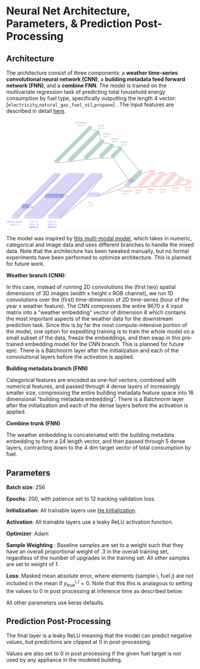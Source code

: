 # Neural Net Architecture, Parameters, & Prediction Post-Processing

## Architecture

The architecture consist of three components: a **weather time-series convolutional neural network (CNN)**, a **building metadata feed forward network (FNN)**, and a **combine FNN**. The model is trained on the multivariate regression task of predicting total household energy consumption by fuel type, specifically outputting the length 4 vector: [`electricity`,`natural_gas` ,`fuel_oil`,`propane`] . The input features are described in detail [here](features_upgrades.md).

![Diagram](/images/architecture.svg)

The model was inspired by [this multi-modal model](https://pyimagesearch.com/2019/02/04/keras-multiple-inputs-and-mixed-data/), which takes in numeric, categorical and image data and uses different branches to handle the mixed data. Note that the architecture has been tweaked manually, but no formal experiments have been performed to optimize architecture. This is planned for future work.

**Weather branch (CNN):** 

In this case, instead of running 2D convolutions the (first two) spatial dimensions of 3D images (width x height x RGB channel), we run 1D convolutions over the (first) time-dimension of 2D time-series (hour of the year x weather feature). The CNN compresses the entire 8670 x 4 input matrix into a “weather embedding” vector of dimension 8 which contains the most important aspects of the weather data for the downstream prediction task. Since this is by far the most compute-intensive portion of the model, one option for expediting training is to train the whole model on a small subset of the data, freeze the embeddings, and then swap in this pre-trained embedding model for the CNN branch. This is planned for future epic. There is a Batchnorm layer after the initialization and each of the convolutional layers before the activation is applied. 

**Building metadata branch (FNN)**

Categorical features are encoded as one-hot vectors, combined with numerical features, and passed through 4 dense layers of increasingly smaller size, compressing the entire building metadata feature space into 16 dimensional “building metadata embedding”. There is a Batchnorm layer after the initialization and each of the dense layers before the activation is applied. 

**Combine trunk (FNN)**

The weather embedding is concatenated with the building metadata embedding to form a 24 length vector, and then passed through 5 dense layers, contracting down to the 4 dim target vector of total consumption by fuel. 

## Parameters

**Batch size**: 256

**Epochs**: 200, with patience set to 12 tracking validation loss. 

**Initialization**: All trainable layers use [He Initialization](https://paperswithcode.com/method/he-initialization).

**Activation**: All trainable layers use a leaky ReLU activation function.

**Optimizer**: Adam

**Sample Weighting** : Baseline samples are set to a weight such that they have an overall proportional weight of .3 in the overall training set, regardless of the number of upgrades in the training set. All other samples are set to weight of 1.

**Loss**: Masked mean absolute error, where elements (sample i, fuel j) are not included in the mean if $y_{\text{true}}^{i,j} = 0$. Note that this this is analagous to setting the values to 0 in post processing at inference time as described below. 

All other parameters use keras defaults. 

## Prediction Post-Processing

The final layer is a leaky ReLU meaning that the model can predict negative values, but predictions are clipped at 0 in post-processing. 

Values are also set to 0 in post processing if the given fuel target is not used by any appliance in the modeled building.